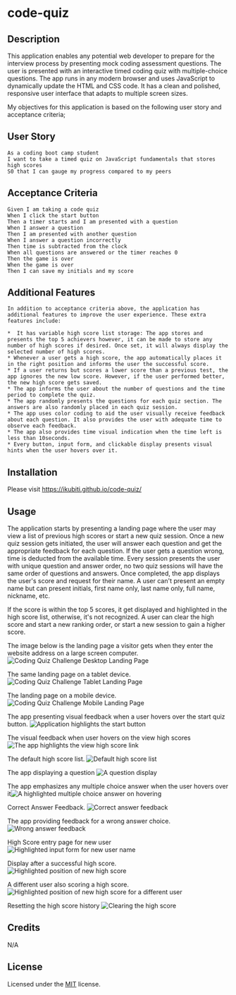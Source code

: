 # code-quiz

## Description

This application enables any potential web developer to prepare for the interview process by presenting mock coding assessment questions. The user is presented with an interactive timed coding quiz with multiple-choice questions. The app runs in any modern browser and uses JavaScript to dynamically update the HTML and CSS code. It has a clean and polished, responsive user interface that adapts to multiple screen sizes.

My objectives for this application is based on the following user story and acceptance criteria;

## User Story

```
As a coding boot camp student
I want to take a timed quiz on JavaScript fundamentals that stores high scores
S0 that I can gauge my progress compared to my peers
```

## Acceptance Criteria

```
Given I am taking a code quiz
When I click the start button
Then a timer starts and I am presented with a question
When I answer a question
Then I am presented with another question
When I answer a question incorrectly
Then time is subtracted from the clock
When all questions are answered or the timer reaches 0
Then the game is over
When the game is over
Then I can save my initials and my score
```

## Additional Features 

```
In addition to acceptance criteria above, the application has additional features to improve the user experience. These extra features include:

*  It has variable high score list storage: The app stores and presents the top 5 achievers however, it can be made to store any number of high scores if desired. Once set, it will always display the selected number of high scores.
* Whenever a user gets a high score, the app automatically places it in the right position and informs the user the successful score.
* If a user returns but scores a lower score than a previous test, the app ignores the new low score. However, if the user performed better, the new high score gets saved.
* The app informs the user about the number of questions and the time period to complete the quiz.
* The app randomly presents the questions for each quiz section. The answers are also randomly placed in each quiz session. 
* The app uses color coding to aid the user visually receive feedback about each question. It also provides the user with adequate time to observe each feedback.
* The app also provides time visual indication when the time left is less than 10seconds.
* Every button, input form, and clickable display presents visual hints when the user hovers over it.
```

## Installation

Please visit https://ikubiti.github.io/code-quiz/

## Usage

The application starts by presenting a landing page where the user may view a list of previous high scores or start a new quiz session. Once a new quiz session gets initiated, the user will answer each question and get the appropriate feedback for each question. If the user gets a question wrong, time is deducted from the available time. Every session presents the user with unique question and answer order, no two quiz sessions will have the same order of questions and answers. Once completed, the app displays the user's score and request for their name. A user can't present an empty name but can present initials, first name only, last name only, full name, nickname, etc. 

If the score is within the top 5 scores, it get displayed and highlighted in the high score list, otherwise, it's not recognized. A user can clear the high score and start a new ranking order, or start a new session to gain a higher score. 

The image below is the landing page a visitor gets when they enter the website address on a large screen computer. ![Coding Quiz Challenge Desktop Landing Page](./assets/images/Landing%20Page%20Desktop.jpg)


The same landing page on a tablet device. ![Coding Quiz Challenge Tablet Landing Page](./assets/images/Landing%20Page%20Tablet.jpg)


The landing page on a mobile device. ![Coding Quiz Challenge Mobile Landing Page](./assets/images/Landing%20Page%20Mobile.jpg)


The app presenting visual feedback when a user hovers over the start quiz button. ![Application highlights the start button](./assets/images/Hovering%20over%20any%20button.jpg)


The visual feedback when user hovers on the view high scores ![The app highlights the view high score link](./assets/images/Hovering%20over%20View%20Score.jpg)


The default high score list. ![Default high score list](./assets/images/Default%20High%20Score%20List.jpg)


The app displaying a question ![A question display](./assets/images/Question%20Display.jpg)


The app emphasizes any multiple choice answer when the user hovers over it![A highlighted multiple choice answer on hovering](./assets/images/Moving%20over%20the%20answers.jpg)


Correct Answer Feedback. ![Correct answer feedback](./assets/images/User%20Correct%20Feedback.jpg)


The app providing feedback for a wrong answer choice. ![Wrong answer feedback](./assets/images/Wrong%20Answer%20Feedback.jpg)


High Score entry page for new user![Highlighted input form for new user name](./assets/images/Score%20Entry%20with%20Highlighting.jpg)


Display after a successful high score. ![Highlighted position of new high score](./assets/images/Current%20Score%20With%20New%20User.jpg)


A different user also scoring a high score. ![Highlighted position of new high score for a different user](./assets/images/A%20new%20user.jpg)


Resetting the high score history ![Clearing the high score](./assets/images/Clear%20High%20Scores.jpg)


## Credits

N/A

## License

Licensed under the [MIT](LICENSE.txt) license.